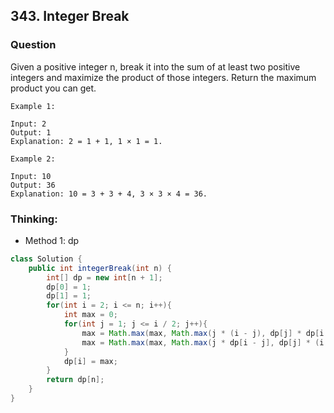 ## 343. Integer Break

### Question
Given a positive integer n, break it into the sum of at least two positive integers and maximize the product of those integers. Return the maximum product you can get.

```
Example 1:

Input: 2
Output: 1
Explanation: 2 = 1 + 1, 1 × 1 = 1.

Example 2:

Input: 10
Output: 36
Explanation: 10 = 3 + 3 + 4, 3 × 3 × 4 = 36.
```

### Thinking:
* Method 1: dp

```Java
class Solution {
    public int integerBreak(int n) {
        int[] dp = new int[n + 1];
        dp[0] = 1;
        dp[1] = 1;
        for(int i = 2; i <= n; i++){
            int max = 0;
            for(int j = 1; j <= i / 2; j++){
                max = Math.max(max, Math.max(j * (i - j), dp[j] * dp[i - j]));
                max = Math.max(max, Math.max(j * dp[i - j], dp[j] * (i - j)));
            }
            dp[i] = max;
        }
        return dp[n];
    }
}
```